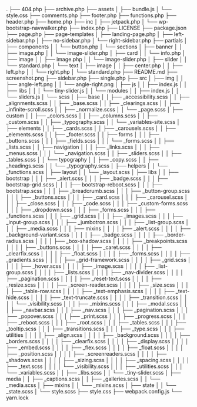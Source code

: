 .
├── 404.php
├── archive.php
├── assets
│   ├── bundle.js
│   └── style.css
├── comments.php
├── footer.php
├── functions.php
├── header.php
├── home.php
├── inc
│   ├── jetpack.php
│   └── wp-bootstrap-navwalker.php
├── index.php
├── LICENSE
├── package.json
├── page.php
├── page-templates
│   ├── landing-page.php
│   ├── left-sidebar.php
│   ├── no-sidebar.php
│   └── right-sidebar.php
├── partials
│   ├── components
│   │   └── button.php
│   └── sections
│       ├── banner
│       │   ├── image.php
│       │   └── image-slider.php
│       ├── card
│       │   └── info.php
│       ├── image
│       │   ├── image.php
│       │   └── image-slider.php
│       ├── slider
│       │   └── standard.php
│       └── text
│           ├── image
│           │   ├── center.php
│           │   ├── left.php
│           │   └── right.php
│           └── standard.php
├── README.md
├── screenshot.png
├── sidebar.php
├── single.php
├── src
│   ├── img
│   │   ├── angle-left.png
│   │   └── angle-right.png
│   ├── js
│   │   ├── index.js
│   │   ├── libs
│   │   │   └── tiny-slider.js
│   │   └── modules
│   │       ├── index.js
│   │       └── sliders.js
│   └── scss
│       ├── base
│       │   ├── _accessibility.scss
│       │   ├── _alignments.scss
│       │   ├── _base.scss
│       │   ├── _clearings.scss
│       │   ├── _infinite-scroll.scss
│       │   ├── _normalize.scss
│       │   └── _page.scss
│       ├── custom
│       │   ├── _colors.scss
│       │   ├── _columns.scss
│       │   ├── _custom.scss
│       │   ├── _typography.scss
│       │   └── _variables-site.scss
│       ├── elements
│       │   ├── _cards.scss
│       │   ├── _carousels.scss
│       │   ├── _elements.scss
│       │   ├── _footer.scss
│       │   ├── forms
│       │   │   ├── _buttons.scss
│       │   │   ├── _fields.scss
│       │   │   └── _forms.scss
│       │   ├── _lists.scss
│       │   ├── navigation
│       │   │   ├── _links.scss
│       │   │   ├── _menus.scss
│       │   │   └── _navigation.scss
│       │   ├── _sliders.scss
│       │   ├── _tables.scss
│       │   └── typography
│       │       ├── _copy.scss
│       │       ├── _headings.scss
│       │       └── _typography.scss
│       ├── helpers
│       │   └── _functions.scss
│       ├── layout
│       │   └── _layout.scss
│       ├── libs
│       │   ├── bootstrap
│       │   │   ├── _alert.scss
│       │   │   ├── _badge.scss
│       │   │   ├── bootstrap-grid.scss
│       │   │   ├── bootstrap-reboot.scss
│       │   │   ├── bootstrap.scss
│       │   │   ├── _breadcrumb.scss
│       │   │   ├── _button-group.scss
│       │   │   ├── _buttons.scss
│       │   │   ├── _card.scss
│       │   │   ├── _carousel.scss
│       │   │   ├── _close.scss
│       │   │   ├── _code.scss
│       │   │   ├── _custom-forms.scss
│       │   │   ├── _dropdown.scss
│       │   │   ├── _forms.scss
│       │   │   ├── _functions.scss
│       │   │   ├── _grid.scss
│       │   │   ├── _images.scss
│       │   │   ├── _input-group.scss
│       │   │   ├── _jumbotron.scss
│       │   │   ├── _list-group.scss
│       │   │   ├── _media.scss
│       │   │   ├── mixins
│       │   │   │   ├── _alert.scss
│       │   │   │   ├── _background-variant.scss
│       │   │   │   ├── _badge.scss
│       │   │   │   ├── _border-radius.scss
│       │   │   │   ├── _box-shadow.scss
│       │   │   │   ├── _breakpoints.scss
│       │   │   │   ├── _buttons.scss
│       │   │   │   ├── _caret.scss
│       │   │   │   ├── _clearfix.scss
│       │   │   │   ├── _float.scss
│       │   │   │   ├── _forms.scss
│       │   │   │   ├── _gradients.scss
│       │   │   │   ├── _grid-framework.scss
│       │   │   │   ├── _grid.scss
│       │   │   │   ├── _hover.scss
│       │   │   │   ├── _image.scss
│       │   │   │   ├── _list-group.scss
│       │   │   │   ├── _lists.scss
│       │   │   │   ├── _nav-divider.scss
│       │   │   │   ├── _pagination.scss
│       │   │   │   ├── _reset-text.scss
│       │   │   │   ├── _resize.scss
│       │   │   │   ├── _screen-reader.scss
│       │   │   │   ├── _size.scss
│       │   │   │   ├── _table-row.scss
│       │   │   │   ├── _text-emphasis.scss
│       │   │   │   ├── _text-hide.scss
│       │   │   │   ├── _text-truncate.scss
│       │   │   │   ├── _transition.scss
│       │   │   │   └── _visibility.scss
│       │   │   ├── _mixins.scss
│       │   │   ├── _modal.scss
│       │   │   ├── _navbar.scss
│       │   │   ├── _nav.scss
│       │   │   ├── _pagination.scss
│       │   │   ├── _popover.scss
│       │   │   ├── _print.scss
│       │   │   ├── _progress.scss
│       │   │   ├── _reboot.scss
│       │   │   ├── _root.scss
│       │   │   ├── _tables.scss
│       │   │   ├── _tooltip.scss
│       │   │   ├── _transitions.scss
│       │   │   ├── _type.scss
│       │   │   ├── utilities
│       │   │   │   ├── _align.scss
│       │   │   │   ├── _background.scss
│       │   │   │   ├── _borders.scss
│       │   │   │   ├── _clearfix.scss
│       │   │   │   ├── _display.scss
│       │   │   │   ├── _embed.scss
│       │   │   │   ├── _flex.scss
│       │   │   │   ├── _float.scss
│       │   │   │   ├── _position.scss
│       │   │   │   ├── _screenreaders.scss
│       │   │   │   ├── _shadows.scss
│       │   │   │   ├── _sizing.scss
│       │   │   │   ├── _spacing.scss
│       │   │   │   ├── _text.scss
│       │   │   │   └── _visibility.scss
│       │   │   ├── _utilities.scss
│       │   │   └── _variables.scss
│       │   ├── _libs.scss
│       │   └── _tiny-slider.scss
│       ├── media
│       │   ├── _captions.scss
│       │   ├── _galleries.scss
│       │   └── _media.scss
│       ├── mixins
│       │   └── _mixins.scss
│       ├── state
│       │   └── _state.scss
│       └── style.scss
├── style.css
├── webpack.config.js
└── yarn.lock